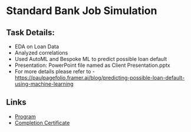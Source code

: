 # Standard Bank Job Simulation

## Task Details:
- EDA on Loan Data
- Analyzed correlations
- Used AutoML and Bespoke ML to predict possible loan default
- Presentation: PowerPoint file named as Client Presentation.pptx
- For more details please refer to - https://paulpagefolio.framer.ai/blog/predicting-possible-loan-default-using-machine-learning

## Links
- [Program](https://www.theforage.com/show-firm-programs/kkKXfgG5FckTX8Toc/Standard-Bank-)
- [Completion Certificate](https://forage-uploads-prod.s3.amazonaws.com/completion-certificates/Standard%20Bank%20/mq38jBo7o3z25RQQb_Standard%20Bank_onAqpwK8NtGJMwiRJ_1694498099143_completion_certificate.pdf)
